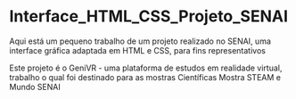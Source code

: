 # Interface_HTML_CSS_Projeto_SENAI
Aqui está um pequeno trabalho de um projeto realizado no SENAI, uma interface gráfica adaptada em HTML e CSS, para fins representativos

Este projeto é o GeniVR - uma plataforma de estudos em realidade virtual, trabalho o qual foi destinado para as mostras Científicas Mostra STEAM e Mundo SENAI
